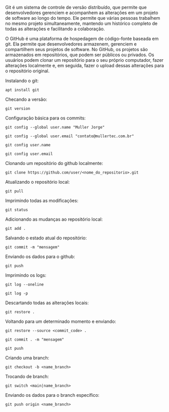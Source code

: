 Git é um sistema de controle de versão distribuído, que permite que desenvolvedores gerenciem e acompanhem as alterações em um projeto de software ao longo do tempo. Ele permite que várias pessoas trabalhem no mesmo projeto simultaneamente, mantendo um histórico completo de todas as alterações e facilitando a colaboração.

O GitHub é uma plataforma de hospedagem de código-fonte baseada em git. Ela permite que desenvolvedores armazenem, gerenciem e compartilhem seus projetos de software. No GitHub, os projetos são armazenados em repositórios, que podem ser públicos ou privados. Os usuários podem clonar um repositório para o seu próprio computador, fazer alterações localmente e, em seguida, fazer o upload dessas alterações para o repositório original.

Instalando o git:

	apt install git

Checando a versão:

	git version

Configuração básica para os commits:

	git config --global user.name "Muller Jorge"

	git config --global user.email "contato@mullertec.com.br"

	git config user.name

	git config user.email

Clonando um repositório do github localmente:

	git clone https://github.com/user/<nome_do_repositorio>.git

Atualizando o repositório local:

	git pull

Imprimindo todas as modificações:

	git status

Adicionando as mudanças ao repositório local:

	git add .

Salvando o estado atual do repositório:

	git commit -m "mensagem"

Enviando os dados para o github:

	git push

Imprimindo os logs:

	git log --oneline

	git log -p

Descartando todas as alterações locais:

	git restore .

Voltando para um determinado momento e enviando:

	git restore --source <commit_code> .

	git commit . -m "mensagem"
	
	git push

Criando uma branch:

	git checkout -b <name_branch>

Trocando de branch:

	git switch <main|name_branch>

Enviando os dados para o branch específico:

	git push origin <name_branch>
